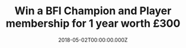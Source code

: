 ---
campaign-uuid: "c-75db4589-a15e-4ca7-893f-7e71da28260a"
type: "Preview"
category: "Entertainment"
date: "2018-05-02T00:00:00.000Z"
end-date: "2018-05-30T23:59:00.000Z"
disable-form: false
is_promoted: false
has_entry_page: true
title: "Win a BFI Champion and Player membership for 1 year worth £300"
competition-description: "BFI is the British cinema best-known icon and can give you\
  \ access to the best British and Global movies. <br />\r\nBFI Champion Membership\
  \ is one of the best ways to experience the BFI and enjoy extra priority access\
  \ to the hottest tickets, invitations to special events and a new release BFI DVD\
  \ every quarter. <br />\r\nBFI Player gives you access to the greatest global cinema\
  \ on demand. You can rent the latest releases, subscribe to classics and explore\
  \ the best from the BFI, national and regional archives."
hero-header: "Win a BFI Champion and Player membership for 1 year worth £300"
terms-confirmation: "N/A"
banner-img: "https://assets.expresslyapp.com/asset-17fcb570-3e76-4437-ad91-15f56fb4a590.jpg"
logo-left-href: "https://player.bfi.org.uk/"
logo-left-image: "https://assets.expresslyapp.com/3dcc9973-9939-4ae2-b96f-92718cfaa263-thumb.png"
logo-left-title: "BFI Player"
bg-image-hero: "https://assets.expresslyapp.com/asset-677b2589-d3b5-4a44-b3c4-5ec1e5d36b36.jpg"
bg-image-first: "https://assets.expresslyapp.com/asset-a90b7bf3-2f43-45c8-8487-e6911de6aff7.jpg"
bg-image-second: "https://assets.expresslyapp.com/asset-12f0d86c-ad93-4b50-bf6a-9270bdc2a604.jpg"
section1-content: "<p>BFI Champion Membership is one of the best ways to enjoy and\
  \ support the BFI and enjoy extra priority access to the hottest tickets, invitations\
  \ to special events and a new release BFI DVD every quarter.</p>\r\n\r\n<p>Exclusive\
  \ benefits include: extra priority booking for BFI Festivals and BFI Southbank;\
  \ free vouchers redeemable against four standard BFI Southbank tickets; free new\
  \ release BFI DVD every quarter; invitations to additional special events throughout\
  \ the year.</p>\r\n\r\n<p>And a lot more: discover <a href=\"http://www.bfi.org.uk/about-bfi/become-bfi-member/bfi-champion\"\
  >all the benefits here</a></p>"
section2-content: "<p>BFI player gives you access to the greatest global cinema on\
  \ demand.</p>\r\n<p>Rent the latest releases, subscribe to classics and explore\
  \ the best from the BFI, national and regional archives.</p>\r\n<p>Pictured: the\
  \ Handmade</p>"
entry-title: "Win a BFI Champion and Player membership for 1 year worth £300"
entry-content: "Complete the form below to win a year of BFI Champion membership and\
  \ Player subscription for 1 year worth £300. Valid entries have to be submitted\
  \ by 23:59 on May 31st."
has-winner: false
prize-description: "1 year of BFI Champion membership worth £260 and 1 year of BFI\
  \ player subscription worth £4.99 per month"
---